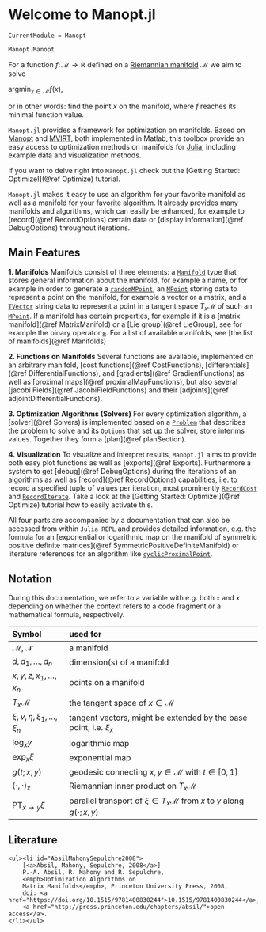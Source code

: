# Welcome to Manopt.jl

```@meta
CurrentModule = Manopt
```

```@docs
Manopt.Manopt
```

For a function $f\colon\mathcal M \to \mathbb R$ defined on a [Riemannian manifold](https://en.wikipedia.org/wiki/Riemannian_manifold) $\mathcal M$ we aim to solve

$\operatorname*{argmin}_{x\in\mathcal M} f(x),$

or in other words: find the point $x$ on the manifold, where $f$ reaches its minimal function value.

`Manopt.jl` provides a framework for optimization on manifolds.
Based on [Manopt](https://manopt.org) and
[MVIRT](https://ronnybergmann.net/mvirt/), both implemented in Matlab,
this toolbox provide an easy access to optimization methods on manifolds
for [Julia](https://julialang.org), including example data and visualization methods.

If you want to delve right into `Manopt.jl` check out the
[Getting Started: Optimize!](@ref Optimize) tutorial.

`Manopt.jl` makes it easy to use an algorithm for your favorite
manifold as well as a manifold for your favorite algorithm. It already provides
many manifolds and algorithms, which can easily be enhanced, for example to
[record](@ref RecordOptions) certain data or
[display information](@ref DebugOptions) throughout iterations.

## Main Features

**1. Manifolds**
Manifolds consist of three elements: a [`Manifold`](@ref) type that stores
general information about the manifold, for example a name, or for example in
order to generate a [`randomMPoint`](@ref), an [`MPoint`](@ref) storing data to
represent a point on the manifold, for example a vector or a matrix, and a
[`TVector`](@ref) string data to represent a point in a tangent space
$T_x\mathcal M$ of such an [`MPoint`](@ref). If a manifold has certain
properties, for example if it is a [matrix manifold](@ref MatrixManifold) or a [Lie
group](@ref LieGroup), see for example the binary operator [`⊗`](@ref). For a
list of available manifolds, see [the list of manifolds](@ref Manifolds)

**2. Functions on Manifolds**
Several functions are available, implemented on an arbitrary manifold, [cost
functions](@ref CostFunctions), [differentials](@ref DifferentialFunctions), and
[gradients](@ref GradientFunctions) as well as [proximal maps](@ref
proximalMapFunctions), but also several [jacobi Fields](@ref
JacobiFieldFunctions) and their [adjoints](@ref adjointDifferentialFunctions).

**3. Optimization Algorithms (Solvers)**
For every optimization algorithm, a [solver](@ref Solvers) is implemented based
on a [`Problem`](@ref) that describes the problem to solve and its
[`Options`](@ref) that set up the solver, store interims values. Together they
form a [plan](@ref planSection).

**4. Visualization**
To visualize and interpret results, `Manopt.jl` aims to provide both easy plot
functions as well as [exports](@ref Exports). Furthermore a system to get
[debug](@ref DebugOptions) during the iterations of an algorithms as well as
[record](@ref RecordOptions) capabilities, i.e. to record a specified tuple of
values per iteration, most prominently [`RecordCost`](@ref) and
[`RecordIterate`](@ref). Take a look at the
[Getting Started: Optimize!](@ref Optimize) tutorial how to easily activate
this.

All four parts are accompanied by a documentation that can also be accessed from
within `Julia REPL` and provides detailed information, e.g. the formula for an
[exponential or logarithmic map on the manifold of symmetric positive definite matrices](@ref SymmetricPositiveDefiniteManifold) or literature references for an algorithm like [`cyclicProximalPoint`](@ref).

## Notation

During this documentation, we refer to a variable with e.g. both `x` and $x$
depending on whether the context refers to a code fragment or a mathematical
formula, respectively.

| Symbol | used for
|:---|:---|
$\mathcal M, \mathcal N$ | a manifold
$d,d_1,\ldots,d_n$ | dimension(s) of a manifold
$x,y,z,x_1,\ldots,x_n$ | points on a manifold
$T_x\mathcal M$ | the tangent space of $x\in\mathcal M$
$\xi,\nu,\eta,\xi_1,\ldots,\xi_n$ | tangent vectors, might be extended by the base point, i.e. $\xi_x$
$\log_xy$ | logarithmic map
$\exp_x\xi$ | exponential map
$g(t; x,y)$ | geodesic connecting $x,y\in\mathcal M$ with $t\in [0,1]$
$\langle \cdot, \cdot\rangle_x$ | Riemannian inner product on $T_x\mathcal M$
$\operatorname{PT}_{x\to y}\xi$ | parallel transport of $\xi\in T_x\mathcal M$ from $x$ to $y$ along $g(\cdot;x,y)$

## Literature

```@raw html
<ul><li id="AbsilMahonySepulchre2008">
    [<a>Absil, Mahony, Sepulchre, 2008</a>]
    P.-A. Absil, R. Mahony and R. Sepulchre,
    <emph>Optimization Algorithms on
    Matrix Manifolds</emph>, Princeton University Press, 2008,
    doi: <a href="https://doi.org/10.1515/9781400830244">10.1515/9781400830244</a>,
    <a href="http://press.princeton.edu/chapters/absil/">open access</a>.
</li></ul>
```
